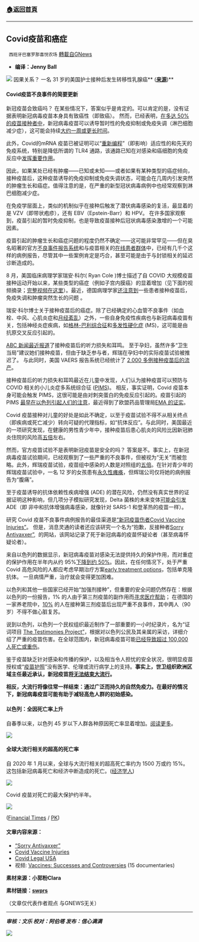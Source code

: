 ###  [:house:返回首頁](https://github.com/ourhimalayas/txt)
---


## Covid疫苗和癌症
` 西班牙巴塞罗那喜悦农场` [轉載自GNews](https://gnews.org/zh-hans/1557900/)

- **编译：Jenny Ball**


![](https://assets.gnews.org/wp-content/uploads/2021/09/unnamed-2021-09-27T131036.345.png)
因果关系？ 一名 31 岁的美国护士接种后发生转移性乳腺癌** (**[**来源**](https://t.me/s/covidvaccineinjuries/2344)**)**

#### **Covid疫苗不良事件的简要更新**

新冠疫苗会致癌吗？ 在某些情况下，答案似乎是肯定的。可以肯定的是，没有证据表明新冠病毒疫苗本身具有致癌性（即致癌）。 然而，已经表明，[在多达 50% 的疫苗接种者中](https://www.ncbi.nlm.nih.gov/pmc/articles/PMC8379763/)，新冠病毒疫苗可以诱导暂时性的免疫抑制或免疫失调（淋巴细胞减少症），这可能会持续[大约一周或更长时间](https://www.nature.com/articles/s41586-020-2639-4/figures/5)。

此外，Covid的mRNA 疫苗已被证明可以“[重新编程](https://europepmc.org/article/PPR/PPR334978)”（即影响）适应性的和先天的免疫系统，特别是降低所谓的 TLR4 通路，该通路已知在对感染和癌细胞的免疫反应中[发挥重要作用](https://onlinelibrary.wiley.com/doi/10.1002/jcp.30166)。

因此，如果某处已经有肿瘤——已知或未知——或者如果有某种类型的癌症倾向，接种疫苗后，这种疫苗诱导的免疫抑制或免疫失调状态，可能会在几周内引发突然的肿瘤生长和癌症。值得注意的是，在严重的新型冠状病毒病例中也经常观察到淋巴细胞减少症。

在免疫学层面上，类似的机制似乎在接种后触发了潜伏病毒感染的复活，最显着的是 VZV（即带状疱疹），还有 EBV（Epstein-Barr）和 HPV。 在许多国家观察到，疫苗引起的暂时免疫抑制，也是导致疫苗接种后冠状病毒感染激增的一个可能因素。

疫苗引起的肿瘤生长和癌症问题的程度仍然不确定——这可能非常罕见——但在臭名昭著的官方[不良事件报告系统](https://openvaers.com/covid-data)和与疫苗相关的[在线患者群体](https://t.me/s/covidvaccineinjuries/2344)中，已经有几千个这样的病例报告，尽管其中一些案例肯定是巧合，甚至可能是由于与封锁相关的延迟诊断造成的。

8 月，美国临床病理学家瑞安·科尔( Ryan Cole )博士描述了自 COVID 大规模疫苗接种运动开始以来，某些类型的癌症（例如子宫内膜癌）的显着增加（见下面的视频摘录；[完整视频在这里](https://www.brighteon.com/b22a9872-c1ed-43d6-b8c9-369f8c9065d4)）。最近，德国病理学家[还注意到](https://pathologie-konferenz.de/en/)一些患者接种疫苗后，免疫失调和肿瘤突然生长的问题 。

瑞安·科尔博士关于接种疫苗后的癌症。除了已经确定的心血管不良事件（如血栓、中风、心肌炎症和[月经紊乱](https://swprs.org/covid-vaccine-adverse-events/#b-menstrual-disorders-miscarriages-birth-defects)）之外，一些自身免疫性疾病也与新冠病毒疫苗有关，包括神经炎症疾病，如[格林-巴利综合征](https://swprs.org/covid-vaccine-adverse-events/#a-guillain-barre-syndrome-gbs)和[多发性硬化症](https://swprs.org/covid-vaccine-adverse-events/#m-multiple-sclerosis-and-other-neuro-inflammatory-diseases) (MS)，这可能是由抗原交叉反应引起的。

[ABC 新闻最近报道](https://swprs.org/covid-vaccine-adverse-events/#j-tinnitus-hearing-loss-dizziness-and-vertigo)了接种疫苗后的听力损失和耳鸣。 至于孕妇，虽然许多“卫生当局”建议她们接种疫苗，但由于缺乏参与者，辉瑞在孕妇中的实际疫苗试验被推迟了。 与此同时，美国 VAERS 报告系统已经统计了 [2,000 多例接种疫苗后的流产](https://swprs.org/covid-vaccine-adverse-events/#b-menstrual-disorders-miscarriages-birth-defects)。

接种疫苗后的听力损失和耳鸣最近在儿童中发现，人们认为接种疫苗可以预防与 COVID 相关的小儿炎症多系统综合征 ([PIMS](https://www.hopkinsmedicine.org/health/conditions-and-diseases/coronavirus/misc-and-covid19-rare-inflammatory-syndrome-in-kids-and-teens))。 相反，事实证明，Covid 疫苗本身可能会触发 PIMS，这很可能是由对刺突蛋白的免疫反应引起的。疫苗引起的 PIMS [最早在以色列引起人们的注意](https://www.israelnationalnews.com/News/News.aspx/296876)，最近得到了欧盟药品管理局[EMA 的证实](https://www.ema.europa.eu/en/news/meeting-highlights-pharmacovigilance-risk-assessment-committee-prac-30-august-2-september-2021)。

Covid 疫苗接种对儿童的好处是如此不确定，以至于疫苗试验不得不从相关终点（即疾病或死亡减少）转向可疑的代理指标，如“抗体反应”。与此同时，美国最近的一项研究发现，在健康的男性青少年中，接种疫苗后患心肌炎的风险比因新冠肺炎住院的风险高[五倍](https://www.medrxiv.org/content/10.1101/2021.08.30.21262866v1)左右。

然而，官方疫苗试验不是表明新冠疫苗是安全的吗？ 答案是不。事实上，在新冠病毒疫苗试验期间，已经观察到了一些严重的不良事件，但被视为“无关”而被忽略。此外，辉瑞疫苗试验，疫苗组中感染的人数是对照组的[五倍](https://blogs.bmj.com/bmj/2021/01/04/peter-doshi-pfizer-and-modernas-95-effective-vaccines-we-need-more-details-and-the-raw-data/)。在针对青少年的辉瑞疫苗试验中，一名 12 岁的女孩患有[永久性瘫痪](https://www.skirsch.com/covid/VRBPAC.pdf#page=21)，但辉瑞公司仅将她的病例报告为“腹痛”。

至于疫苗诱导的抗体依赖性疾病增强 (ADE) 的潜在风险，仍然没有真实世界的证据证明这种影响，但几项分子模拟研究发现，Delta 菌株的未来变体[可能会引发](https://defyccc.com/some-papers-about-enhancing-antibodies/) ADE（即 非中和抗体增强病毒感染，就像针对 SARS-1 和登革热的疫苗一样）。

研究 Covid 疫苗不良事件病例报告的最佳渠道是[“新冠疫苗伤者Covid Vaccine Injuries”](https://t.me/s/covidvaccineinjuries/)。 但是，消息灵通的读者还应该研究一个名为“抱歉，反接种者[Sorry Antivaxxer”](https://www.sorryantivaxxer.com/),  的网站，该网站记录了死于新冠病毒的疫苗怀疑论者（甚至病毒怀疑论者）。

来自以色列的数据显示，新冠病毒疫苗对感染无法提供持久的保护作用，而对重症的保护作用在半年内从约 95%[下降到约 50%](https://swprs.org/covid-vaccines-a-shot-in-the-dark/)。因此，在任何情况下，处于严重 Covid 高危风险的人都应考虑早期治疗方案[early treatment options](https://swprs.org/on-the-treatment-of-covid-19/)，包括单克隆抗体。 一旦病情严重，治疗就会变得更加困难。

以色列和其他一些国家已经开始“加强剂接种”，但重要的安全问题仍然存在：根据以色列的一份报告，1% 的人由于第三剂疫苗的副作用而[寻求医疗帮助](https://www.jpost.com/breaking-news/coronavirus-in-israel-14-infected-7-days-after-booster-out-of-422k-676172)； 在德国的一家养老院中，[10%](https://www1.wdr.de/nachrichten/ruhrgebiet/probleme-nach-drittimpfung-bei-senioren-100.html) 的人在接种第三剂疫苗后出现严重不良事件，其中两人（90 岁）不得不做心脏复苏。

说到以色列，以色列一个民权组织最近制作了一部重要的一小时纪录片，名为“证词项目 [The Testimonies Project”](https://www.vaxtestimonies.org/en/)，根据对以色列公民及其亲属的采访，详细介绍了严重的疫苗伤害。在全球范围内，新冠病毒疫苗可能[已经导致超过 100,000 人死亡或重伤](https://swprs.org/covid-vaccine-adverse-events/)。

鉴于疫苗缺乏针对感染和传播的保护，以及相当令人担忧的安全状况，很明显疫苗授权或“[疫苗护照](https://swprs.org/the-vaccine-passport-agenda/)”没有医学、伦理或流行病学上的支持。**事实上，世卫组织欧洲区域主任最近承认，新冠疫苗**[**将无法结束大流行**](https://medicalxpress.com/news/2021-09-vaccines-pandemic.html)**。**

**相反，大流行将像往常一样结束：通过广泛而持久的自然免疫力。在最好的情况下，新冠病毒疫苗可能有助于减轻高危人群的初始感染。**

#### **以色列：全因死亡率上升**

自春季以来，以色列 45 岁以下人群各种原因死亡率显着增加。[阅读更多](https://swprs.org/israel-why-is-all-cause-mortality-increasing/)。

![](https://assets.gnews.org/wp-content/uploads/2021/09/unnamed-2021-09-27T131507.469.png)

#### **全球大流行相关的超高的死亡率**

自 2020 年 1 月以来，全球与大流行相关的超高死亡率约为 1500 万或约 15%。这包括新冠病毒死亡和经济中断造成的死亡。([经济学人](https://swprs.org/covid-19-mortality-overview/))

![](https://assets.gnews.org/wp-content/uploads/2021/09/unnamed-2021-09-27T131634.356.png)

Covid 疫苗对死亡的最大保护约半年。

![](https://assets.gnews.org/wp-content/uploads/2021/09/unnamed-2021-09-27T131720.915.png)

([Financial Times](https://twitter.com/jburnmurdoch/status/1418952154342166539) / [PK](https://twitter.com/kerpen/status/1424412046913941512))

#### 文章内容来源：

- [“Sorry Antivaxxer”](https://www.sorryantivaxxer.com/)
- [Covid Vaccine Injuries](https://t.me/s/covidvaccineinjuries/)
- [Covid Legal USA](https://thecovidblog.com/)
- 视频: [Vaccines: Successes and Controversies](https://swprs.org/vaccines-successes-and-controversies/) (15 documentaries)


**素材来源：小郭粉Clara**

**素材链接：[swprs](https://swprs.org/covid-vaccines-and-cancer/)**

（文章仅代表作者观点 与GNEWS无关）

* * *

***审核：文乐
校对：阿伯塔
发布：信心满满***

![](https://assets.gnews.org/wp-content/uploads/2021/09/GNEWS_CH..jpeg)

